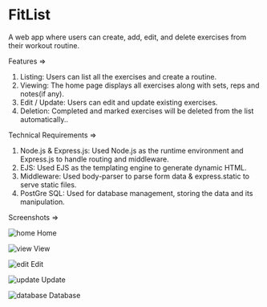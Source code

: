 # FitList

A web app where users can create, add, edit, and delete exercises from their workout routine.

Features =>

1. Listing: Users can list all the exercises and create a routine.
2. Viewing: The home page displays all exercises along with sets, reps and notes(if any).
3. Edit / Update: Users can edit and update existing exercises.
4. Deletion: Completed and marked exercises will be deleted from the list automatically..

Technical Requirements =>

1. Node.js & Express.js: Used Node.js as the runtime environment and Express.js to handle routing and middleware.
2. EJS: Used EJS as the templating engine to generate dynamic HTML.
3. Middleware: Used body-parser to parse form data & express.static to serve static files.
4. PostGre SQL: Used for database management, storing the data and its manipulation.

Screenshots =>

![home](https://github.com/Piyush-Patole/FitList/assets/73785010/d692fc16-37d5-4c49-bbf3-6e8efee53293)
Home

![view](https://github.com/Piyush-Patole/FitList/assets/73785010/62eb2bca-944d-4d0e-9dbb-703f66adfddf)
View

![edit](https://github.com/Piyush-Patole/FitList/assets/73785010/51fd550d-b60a-4fb6-988c-a3816783916d)
Edit

![update](https://github.com/Piyush-Patole/FitList/assets/73785010/add4d422-d3b5-4ed9-b013-fcd3c79fc33e)
Update

![database](https://github.com/Piyush-Patole/FitList/assets/73785010/9a7918f1-ff06-40d8-83c2-f73690f9ebf2)
Database
